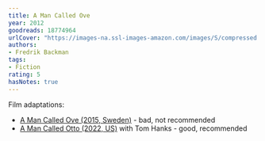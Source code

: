 ```yaml
---
title: A Man Called Ove
year: 2012
goodreads: 18774964
urlCover: "https://images-na.ssl-images-amazon.com/images/S/compressed.photo.goodreads.com/books/1405259930i/18774964.jpg"
authors:
- Fredrik Backman
tags:
- Fiction
rating: 5
hasNotes: true
---
```


Film adaptations:

* [A Man Called Ove (2015, Sweden)](https://www.imdb.com/title/tt4080728/) - bad, not recommended
* [A Man Called Otto (2022, US)](https://www.imdb.com/title/tt7405458/) with Tom Hanks - good, recommended
